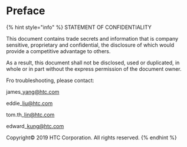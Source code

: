 # Preface

{% hint style="info" %}
STATEMENT OF CONFIDENTIALITY 

This document contains trade secrets and information that is company sensitive, proprietary and confidential, the disclosure of which would provide a competitive advantage to others. 

As a result, this document shall not be disclosed, used or duplicated, in whole or in part without the express permission of the document owner.   
  
Fro troubleshooting, please contact:

james\_yang@htc.com

eddie\_liu@htc.com

tom.th\_lin@htc.com

edward\_kung@htc.com

Copyright© 2019 HTC Corporation. All rights reserved.
{% endhint %}


